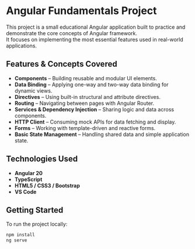 # Angular Fundamentals Project

This project is a small educational Angular application built to practice and demonstrate the core concepts of Angular framework.  
It focuses on implementing the most essential features used in real-world applications.

## Features & Concepts Covered
- **Components** – Building reusable and modular UI elements.
- **Data Binding** – Applying one-way and two-way data binding for dynamic views.
- **Directives** – Using built-in structural and attribute directives.
- **Routing** – Navigating between pages with Angular Router.
- **Services & Dependency Injection** – Sharing logic and data across components.
- **HTTP Client** – Consuming mock APIs for data fetching and display.
- **Forms** – Working with template-driven and reactive forms.
- **Basic State Management** – Handling shared data and simple application state.

## Technologies Used
- **Angular 20**
- **TypeScript**
- **HTML5 / CSS3 / Bootstrap**
- **VS Code**

## Getting Started
To run the project locally:
```bash
npm install
ng serve
